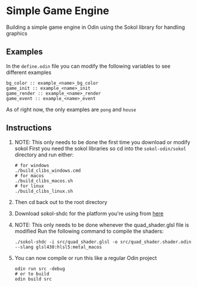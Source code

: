 # Simple Game Engine

Building a simple game engine in Odin using the Sokol library for handling graphics

## Examples

In the `define.odin` file you can modify the following variables to see different examples

```
bg_color :: example_<name>_bg_color 
game_init :: example_<name>_init
game_render :: example_<name>_render
game_event :: example_<name>_event
```
As of right now, the only examples are `pong` and `house`


## Instructions

1. NOTE: This only needs to be done the first time you download or modify sokol 
   First you need the sokol libraries so cd into the `sokol-odin/sokol` directory and run either: 
   ```
   # for windows
   ./build_clibs_windows.cmd
   # for macos
   ./build_clibs_macos.sh
   # for linux
   ./build_clibs_linux.sh
   ```

2. Then cd back out to the root directory
3. Download sokol-shdc for the platform you're using from [here](https://github.com/floooh/sokol-tools-bin/tree/master/bin)
4. NOTE: This only needs to be done whenever the quad_shader.glsl file is modified
   Run the following command to compile the shaders:
   ```
   ./sokol-shdc -i src/quad_shader.glsl -o src/quad_shader.shader.odin --slang glsl430:hlsl5:metal_macos
   ```
5. You can now compile or run this like a regular Odin project
   ```
   odin run src -debug
   # or to build
   odin build src 
   ```



